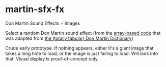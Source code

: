 martin-sfx-fx
=============

Don Martin Sound Effects + Images

Select a random Don Martin sound effect (from the [array-based code](https://raw.github.com/cjwinchester/cjwinchester.github.io/master/sandbox/martin/martin.js) that was adapted from [the (totally tabular) Don Martin Dictionary](http://www.madcoversite.com/dmd-alphabetical.html))

Crude early prototype.
If nothing appears, either it's a giant image that takes a long time to load; or the image is just failing to load.
Will look into that.
Visual display is proof-of-concept only.
